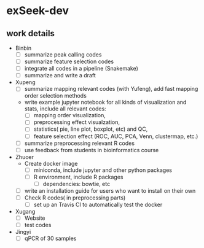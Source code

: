 # exSeek-dev


## work details

- Binbin
	- [ ] summarize peak calling codes
	- [ ]  summarize feature selection codes
	- [ ] integrate all codes in a pipeline (Snakemake)
	- [ ] summarize and write a draft 
- Xupeng
	- [ ] summarize mapping relevant codes (with Yufeng), add fast mapping order selection methods
	- write example jupyter notebook for all kinds of visualization and stats, include all relevant codes: 
		- [ ]  mapping order visualization, 
		- [ ] preprocessing effect visualzation, 
		- [ ] statistics( pie, line plot, boxplot, etc) and QC, 
		- [ ] feature selection effect (ROC, AUC, PCA, Venn, clustermap, etc.)
	- [ ] summarize preprocessing relevant R codes  
	- [ ] use feedback from students in bioinformatics course
- Zhuoer
	- Create docker image
		- [ ]  miniconda, include jupyter and other python packages
		- [ ] R environment, include R packages
	        - [ ] dependencies: bowtie, etc
	- [ ] write an installation guide for users who want to install on their own
	- [ ] Check R codes( in preprocessing parts) 
        - [ ] set up an Travis CI to automatically test the docker
- Xugang
	- [ ] Website  
	- [ ] test codes
- Jingyi
	- [ ] qPCR of 30 samples
